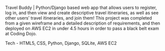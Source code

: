 Travel Buddy | Python/Django based web app that allows users to register, log in, and then view and create descriptive travel itineraries, as well as see other users’ travel itineraries, and join them!  This project was completed from a given wireframe and a detailed description of requirements, and then deployed on AWS EC2 in under 4.5 hours in order to pass a black belt exam at Coding Dojo.

Tech - HTML5, CSS, Python, Django, SQLite, AWS EC2
